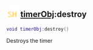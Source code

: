 ## <img src="../../.gitbook/assets/shared.png" width="32" height="32" /> [timerObj](../timerobj/README.md):destroy

```lua
void timerObj:destroy()
```

Destroys the timer
